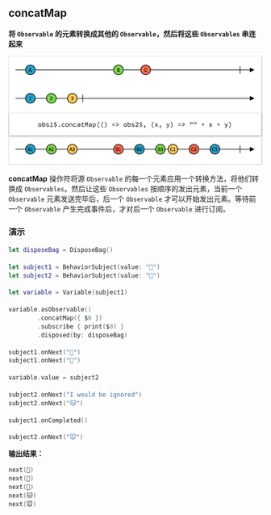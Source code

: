 ## concatMap

**将 `Observable` 的元素转换成其他的 `Observable`，然后将这些 `Observables` 串连起来**

![](/assets/WhichOperator/Operators/concatMap.png)

**concatMap** 操作符将源 `Observable` 的每一个元素应用一个转换方法，将他们转换成 `Observables`。然后让这些 `Observables` 按顺序的发出元素，当前一个 `Observable` 元素发送完毕后，后一个  `Observable` 才可以开始发出元素。等待前一个 `Observable` 产生完成事件后，才对后一个 `Observable` 进行订阅。
### 演示 
```swift
let disposeBag = DisposeBag()

let subject1 = BehaviorSubject(value: "🍎")
let subject2 = BehaviorSubject(value: "🐶")

let variable = Variable(subject1)

variable.asObservable()
        .concatMap({ $0 })
        .subscribe { print($0) }
        .disposed(by: disposeBag)

subject1.onNext("🍐")
subject1.onNext("🍊")

variable.value = subject2

subject2.onNext("I would be ignored")
subject2.onNext("🐱")

subject1.onCompleted()

subject2.onNext("🐭")
```
**输出结果：**

```swift
next(🍎)
next(🍐)
next(🍊)
next(🐱)
next(🐭)
```
